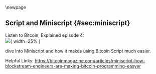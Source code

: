 \newpage
## Script and Miniscript {#sec:miniscript}

Listen to Bitcoin, Explained episode 4:\
![](qr/04.png){ width=25% }

dive into Miniscript and how it makes using Bitcoin Script much easier.

Helpful Links: https://bitcoinmagazine.com/articles/miniscript-how-blockstream-engineers-are-making-bitcoin-programming-easyer
